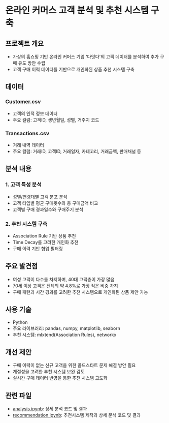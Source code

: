 # 온라인 커머스 고객 분석 및 추천 시스템 구축

## 프로젝트 개요
- 가상의 홈쇼핑 기반 온라인 커머스 기업 '다잇다'의 고객 데이터를 분석하여 추가 구매 유도 방안 수립
- 고객 구매 이력 데이터를 기반으로 개인화된 상품 추천 시스템 구축

## 데이터
### Customer.csv
- 고객의 인적 정보 데이터
- 주요 컬럼: 고객ID, 생년월일, 성별, 거주지 코드

### Transactions.csv  
- 거래 내역 데이터
- 주요 컬럼: 거래ID, 고객ID, 거래일자, 카테고리, 거래금액, 판매채널 등

## 분석 내용

### 1. 고객 특성 분석
- 성별/연령대별 고객 분포 분석
- 고객 타입별 평균 구매횟수와 총 구매금액 비교
- 고객별 구매 경과일수와 구매주기 분석

### 2. 추천 시스템 구축
- Association Rule 기반 상품 추천
- Time Decay를 고려한 개인화 추천
- 구매 이력 기반 협업 필터링

## 주요 발견점
- 여성 고객이 다수를 차지하며, 40대 고객층이 가장 많음
- 70세 이상 고객은 전체의 약 4.8%로 가장 적은 비중 차지
- 구매 패턴과 시간 경과를 고려한 추천 시스템으로 개인화된 상품 제안 가능

## 사용 기술
- Python
- 주요 라이브러리: pandas, numpy, matplotlib, seaborn
- 추천 시스템: mlxtend(Association Rules), networkx

## 개선 제안
- 구매 이력이 없는 신규 고객을 위한 콜드스타트 문제 해결 방안 필요
- 계절성을 고려한 추천 시스템 보완 검토
- 실시간 구매 데이터 반영을 통한 추천 시스템 고도화

## 관련 파일
- [analysis.ipynb](analysis.ipynb): 상세 분석 코드 및 결과
- [recommendation.ipynb](recommendation.ipynb): 추천시스템 제작과 상세 분석 코드 및 결과

